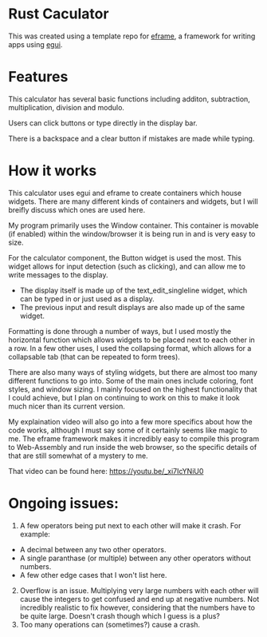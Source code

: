 # Rust Caculator

This was created using a template repo for [eframe](https://github.com/emilk/egui/tree/master/crates/eframe), a framework for writing apps using [egui](https://github.com/emilk/egui/).


# Features

This calculator has several basic functions including additon, subtraction, multiplication, division and modulo. 

Users can click buttons or type directly in the display bar. 

There is a backspace and a clear button if mistakes are made while typing. 


# How it works

This calculator uses egui and eframe to create containers which house widgets. There are many different kinds of containers and widgets, but I will breifly discuss which ones are used here. 

My program primarily uses the Window container. This container is movable (if enabled) within the window/browser it is being run in and is very easy to size. 

For the calculator component, the Button widget is used the most. This widget allows for input detection (such as clicking), and can allow me to write messages to the display. 
- The display itself is made up of the text_edit_singleline widget, which can be typed in or just used as a display. 
- The previous input and result displays are also made up of the same widget. 

Formatting is done through a number of ways, but I used mostly the horizontal function which allows widgets to be placed next to each other in a row. In a few other uses, I used the collapsing format, which allows for a collapsable tab (that can be repeated to form trees). 

There are also many ways of styling widgets, but there are almost too many different functions to go into. Some of the main ones include coloring, font styles, and window sizing. I mainly focused on the highest functionality that I could achieve, but I plan on continuing to work on this to make it look much nicer than its current version. 

My explaination video will also go into a few more specifics about how the code works, although I must say some of it certainly seems like magic to me. The eframe framework makes it incredibly easy to compile this program to Web-Assembly and run inside the web browser, so the specific details of that are still somewhat of a mystery to me. 

That video can be found here: https://youtu.be/_xi7IcYNiU0

# Ongoing issues:

1. A few operators being put next to each other will make it crash. For example:
- A decimal between any two other operators.
- A single paranthase (or multiple) between any other operators without numbers.
- A few other edge cases that I won't list here. 
2. Overflow is an issue. Multiplying very large numbers with each other will cause the integers to get confused and end up at negative numbers. Not incredibly realistic to fix however, considering that the numbers have to be quite large. Doesn't crash though which I guess is a plus?
3. Too many operations can (sometimes?) cause a crash.